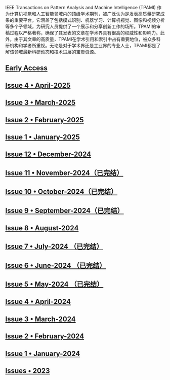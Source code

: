 
IEEE Transactions on Pattern Analysis and Machine Intelligence (TPAMI) 作为计算机视觉和人工智能领域内的顶级学术期刊，被广泛认为是发表高质量研究成果的重要平台。它涵盖了包括模式识别、机器学习、计算机视觉、图像和视频分析等多个子领域，为研究人员提供了一个展示和分享创新工作的场所。TPAMI的审稿过程以严格著称，确保了其发表的文章在学术界具有很高的权威性和影响力。此外，由于其文章的高质量，TPAMI在学术引用和索引中占有重要地位，被众多科研机构和学者所重视。无论是对于学术界还是工业界的专业人士，TPAMI都是了解该领域最新科研动态和技术进展的宝贵资源。

## [Early Access](https://github.com/Paper2Chinese/Paper2Chinese/blob/main/Journals/TPAMI/Early%20Access/readme.md)

## [Issue 4 • April-2025](https://github.com/Paper2Chinese/Paper2Chinese/blob/main/Journals/TPAMI/2025-Issue-4-April/readme.md)

## [Issue 3 • March-2025](https://github.com/Paper2Chinese/Paper2Chinese/blob/main/Journals/TPAMI/2025-Issue-3-March/readme.md)

## [Issue 2 • February-2025](https://github.com/Paper2Chinese/Paper2Chinese/blob/main/Journals/TPAMI/2025-Issue-2-February/readme.md)

## [Issue 1 • January-2025](https://github.com/Paper2Chinese/Paper2Chinese/blob/main/Journals/TPAMI/Issue%201%20%E2%80%A2%20January-2025/readme.md)

## [Issue 12 • December-2024](https://github.com/Paper2Chinese/Paper2Chinese/tree/main/Journals/TPAMI/2024-Issue-12-December)

## [Issue 11 • November-2024（已完结）](https://github.com/Paper2Chinese/Paper2Chinese/tree/main/Journals/TPAMI/2024-Issue-11-November)

## [Issue 10 • October-2024（已完结）](https://github.com/Paper2Chinese/Paper2Chinese/blob/main/Journals/TPAMI/2024-Issue-10-October/readme.md)

## [Issue 9 • September-2024（已完结）](https://github.com/Paper2Chinese/Paper2Chinese/blob/main/Journals/TPAMI/2024-Issue-9-September/readme.md)

## [Issue 8 • August-2024](https://github.com/Paper2Chinese/Paper2Chinese/blob/main/Journals/TPAMI/2024-Issue-8-August/readme.md)

## [Issue 7 • July-2024 （已完结）](https://github.com/Paper2Chinese/Paper2Chinese/blob/main/Journals/TPAMI/2024-Issue-7-July/readme.md)

## [Issue 6 • June-2024 （已完结）](https://github.com/Paper2Chinese/Paper2Chinese/blob/main/Journals/TPAMI/2024-Issue-6-June/readme.md)

## [Issue 5 • May-2024 （已完结）](https://github.com/Paper2Chinese/Paper2Chinese/blob/main/Journals/TPAMI/2024-Issue-5-May/Readme.md)

## [Issue 4 • April-2024](https://github.com/Paper2Chinese/Paper2Chinese/blob/main/Journals/TPAMI/2024-Issue-4-April/readme.md)

## [Issue 3 • March-2024](https://github.com/Paper2Chinese/Paper2Chinese/blob/main/Journals/TPAMI/2024-Issue-3-March/readme.md)

## [Issue 2 • February-2024](https://github.com/Paper2Chinese/Paper2Chinese/blob/main/Journals/TPAMI/2024-Issue-2-February/readme.md)

## [Issue 1 • January-2024](https://github.com/Paper2Chinese/Paper2Chinese/blob/main/Journals/TPAMI/2024-Issue-1-January/readme.md)

## [Issues • 2023](https://github.com/Paper2Chinese/Paper2Chinese/blob/main/Journals/TPAMI/2023-Issues/readme.md)

